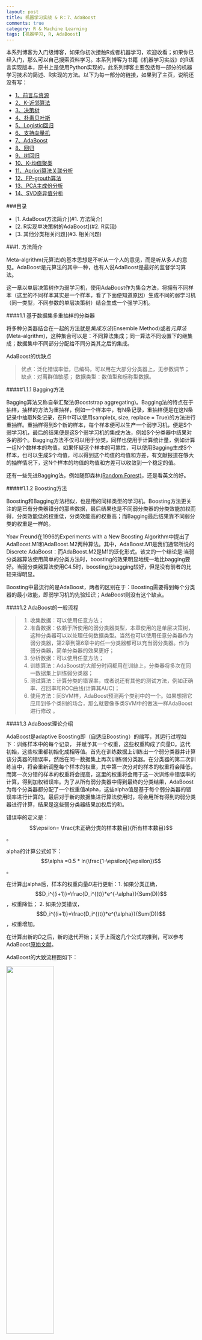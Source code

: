 ```yaml
---
layout: post
title: 机器学习实战 & R：7、AdaBoost
comments: true
category: R & Machine Learning
tags: [机器学习, R, AdaBoost]
---
```


本系列博客为入门级博客，如果你初次接触R或者机器学习，欢迎收看；如果你已经入门，那么可以自己搜索资料学习。本系列博客为书籍《机器学习实战》的R语言实现版本，原书上是使用Python实现的，此系列博客主要包括每一部分的机器学习技术的简述、R实现的方法。以下为每一部分的链接，如果到了主页，说明还没有写：

<!-- more -->
- [1、前言与资源](https:/pureice.github.io/blog/2014/12/17/MLinAction&R1.html)
- [2、K-近邻算法](https:/pureice.github.com)
- [3、决策树](https:/pureice.github.com)
- [4、朴素贝叶斯](https:/pureice.github.com)
- [5、Logistic回归](https:/pureice.github.com)
- [6、支持向量机](https:/pureice.github.com)
- [7、AdaBoost](https:/pureice.github.comblog/2015/1/1/MLinAction&R7.html)
- [8、回归](https:/pureice.github.com)
- [9、树回归](https:/pureice.github.com)
- [10、K-均值聚类](https:/pureice.github.com)
- [11、Apriori算法关联分析](https:/pureice.github.com)
- [12、FP-grouth算法](https:/pureice.github.com)
- [13、PCA主成份分析](https:/pureice.github.com)
- [14、SVD奇异值分析](https:/pureice.github.com)
<!-- more -->

###目录
<!-- MarkdownTOC depth=4 -->
- [1. AdaBoost方法简介](#1. 方法简介)
- [2. R实现单决策树的AdaBoost](#2. R实现)
- [3. 其他分类相关问题](#3. 相关问题)
<!-- /MarkdownTOC -->

<a name="1. 方法简介" />

###1. 方法简介

Meta-algrithm(元算法)的基本思想是不听从一个人的意见，而是听从多人的意见。AdaBoost是元算法的其中一种，也有人说AdaBoost是最好的监督学习算法。

这一章以单层决策树作为弱学习机，使用AdaBoost作为集合方法，将拥有不同样本（这里的不同样本其实是一个样本，看了下面便知道原因）生成不同的弱学习机（同一类型，不同参数的单层决策树）结合生成一个强学习机。

####1.1 基于数据集多重抽样的分类器

将多种分类器结合在一起的方法就是*集成方法*(Ensemble Method)或者*元算法*(Meta-algrithm)，这种集合可以是：不同算法集成；同一算法不同设置下的继集成；数据集中不同部分分配给不同分类其之后的集成。

AdaBoost的优缺点

> 优点：泛化错误率低，已编码，可以用在大部分分类器上，无参数调节；
> 缺点：对离群值敏感；
> 数据类型：数值型和标称型数据。

#####1.1.1 Bagging方法

Bagging算法又称自举汇聚法(Booststrap aggregating)。Bagging法的特点在于抽样，抽样的方法为重抽样，例如一个样本中，有N条记录，重抽样便是在这N条记录中抽取N条记录，在R中可以使用sample(x, size, replace = True)的方法进行重抽样。重抽样得到S个新的样本，每个样本便可以生产一个弱学习机，便是S个弱学习机，最后的结果便是这S个弱学习机的集成方法，例如S个分类器中结果对多的那个。Bagging方法不仅可以用于分类，同样也使用于计算统计量，例如计算一组N个数样本的均值，如果怀疑这个样本的可靠性，可以使用Bagging生成S个样本，也可以生成S个均值，可以得到这个均值的均值和方差，有文献报道在够大的抽样情况下，这N个样本的均值的均值和方差可以收敛到一个稳定的值。

还有一些先进Bagging法，例如随即森林[(Random Forest)](http://en.wikipedia.org/wiki/Random_forest)，还是看英文的好。

#####1.1.2 Boosting方法

Boosting和Bagging方法相似，也是用的同样类型的学习机。Boosting方法更关注的是已有分类器错分的那些数据，最后结果也是不同弱分类器的分类效能加权而得，分类效能低的权重低，分类效能高的权重高；而Bagging最后结果靠不同弱分类的权重是一样的。

Yoav Freund在1996的Experiments with a New Boosting Algorithm中提出了AdaBoost.M1和AdaBoost.M2两种算法。其中，AdaBoost.M1是我们通常所说的Discrete AdaBoost：而AdaBoost.M2是M1的泛化形式。该文的一个结论是:当弱分类器算法使用简单的分类方法时，boosting的效果明显地统一地比bagging要好。当弱分类器算法使用C4.5时，boosting比bagging较好，但是没有前者的比较来得明显。

Boosting中最流行的是AdaBoost，两者的区别在于：Boosting需要得到每个分类器的最小效能，即弱学习机的先验知识；AdaBoost则没有这个缺点。

####1.2 AdaBoost的一般流程

> 1. 收集数据：可以使用任意方法；
> 2. 准备数据：依赖于所使用的弱分类器类型，本章使用的是单层决策树，这种分类器可以以处理任何数据类型。当然也可以使用任意分类器作为弱分类器，第2章到第6章中的任一分类器都可以充当弱分类器。作为 弱分类器，简单分类器的效果更好；
> 3. 分析数据：可以使用任意方法；
> 4. 训练算法：AdaBoost的大部分时间都用在训絲上，分类器将多次在同一数据集上训练弱分类器；
> 5. 测试算法：计算分类的错误率，或者说还有其他的测试方法，例如正确率、召回率和ROC曲线(计算其AUC)；
> 6. 使用方法：同SVM样，AdaBoost预测两个类别中的一个。如果想把它应用到多个类别的场合，那么就要像多类SVM中的做法一样AdaBoost进行修改 。

####1.3 AdaBoost理论介绍

AdaBoost是adaptive Boosting即（自适应Boosting）的缩写，其运行过程如下：训练样本中的每个记录， 并赋予其一个权重，这些权重构成了向量D。迭代初始，这些权重都初始化成相等值。首先在训练数据上训练出一个弱分类器并计算该分类器的错误率，然后在同一数据集上再次训练弱分类器。在分类器的第二次训练当中，将会重新调整每个样本的权重，其中第一次分对的样本的权重将会降低，而第一次分错的样本的权重将会提高，这里的权重将会用于这一次训练中错误率的计算，得到加权错误率。为了从所有弱分类器中得到最终的分类结果，AdaBoost为每个分类器都分配了一个权重值alpha，这些alpha值是基于每个弱分类器的错误率进行计算的。最后对于新的数据集进行算法使用时，将会用所有得到的弱分类器进行计算，结果是这些弱分类器结果加权后的和。

错误率的定义是：$$\epsilon= \frac{未正确分类的样本数目}{所有样本数目}$$。

alpha的计算公式如下：$$\alpha =0.5 * ln(\frac{1-\epsilon}{\epsilon})$$。

在计算出alpha后，样本的权重向量*D*进行更新：1. 如果分类正确，$$D_i^{(i+1)}=\frac{D_i^{(t)}*e^{-\alpha}}{Sum(D)}$$，权重降低；
2. 如果分类错误，$$D_i^{(i+1)}=\frac{D_i^{(t)}*e^{\alpha}}{Sum(D)}$$，权重增加。

在计算出新的*D*之后，新的迭代开始；关于上面这几个公式的推到，可以参考AdaBoost[原始文献](http://link.springer.com/chapter/10.1007/3-540-59119-2_166)。

AdaBoost的大致流程图如下：

<img src="http://pureice.github.com/images/ML/7-1.JPG" height="50%" width="50%">

<a name="2. R实现" />

###2. R实现单决策树的AdaBoost

具体的每个函数的意义见原文，与原文完全相同，只是使用R并根据R的一些数据函数特点进行了修改。

####2.1 单层决策树

首先生成数据：

    loadSimpData <- function(){
    datMat <- matrix(data=c(1,2,1.3,1,2,2.1,1.1,1,1,1),nrow=5,ncol=2)
    classLables <- matrix(data=c(1,1,-1,-1,1),nrow=1,ncol=5)
    return(list(data1=datMat,data2=classLables))#注意R中返回多个值时的方法
    }
    datMat=loadSimpData()[[1]]#注意R中调用list中具体元素的方法，两个[]
    classLables=loadSimpData()[[2]]

这个函数生产两个数据，一个是datMat：所有feature的数据；一个是classlables：数据对应的分类标签。

决策树的具体内容见第三章：第三章用的ID3方法，决策树生产的方法还有CART和C4.5方法。接下来构建单层决策树，单层决策树是指只通过一个feature的进行判断分类，当然这是一个很不严谨的分类方法，但是也是一个很好理解、很容易解释的弱学习机。单层决策树的code如下

	stumpClassify <- function(dataMatrix,dimen,threshVal,threshIneq){
	  dimen=as.numeric(dimen)  #加上这3个数据转化，是为了蛋疼的R数据结构
	  threshVal=as.numeric(threshVal)
	  threshIneq=as.character(threshIneq)
	  retArray <- matrix(data=1,nrow=dim(dataMatrix)[1],ncol=1)#开始假设所有的都分对了
	  if (threshIneq == 'lt'){
	    retArray[dataMatrix[,dimen] <= threshVal] <- -1 #retArray[这里面的返回值是F和T]，如果是小于为假，那么小于阈值的为假
	  }else{
	    retArray[dataMatrix[,dimen] > threshVal] <- -1 #如果是大于，那么大于阈值为假
	  }
	  return(retArray)#返回此次阈值测试的结果
	}

	buildStump <- function(dataArr,classLabels,D){
	  dataMatrix=as.matrix(dataArr);labelMat=t(as.matrix(classLables))
	  m=dim(dataMatrix)[1] #行数
	  n=dim(dataMatrix)[2] #列数
	  numSteps=10.0 #步数
	  bestStump=list() #Python中使用的是字典，我们这里使用list
	  bestClasEst=matrix(data=0,nrow=m,ncol=1) #最好的分类结果
	  minError=Inf #inf是不行的，Python里面可以，但是R里面只有Inf才可以，注意大小写
	  for (i in seq(1,n)){#按照有变量个数进行测试，这里数据只有两个
	    rangMin=min(dataMatrix[,i]);rangMax=max(dataMatrix[,i]) #测试阈值的最大与最小
	    stepSize=(rangMax-rangMin)/numSteps
	    for (j in seq(-1,as.integer(numSteps)+1)){#这里的步长选择了-1到11，阈值在最大最小之外，是可以的。
	      for (inequal in c("lt","gt")){#这里面的lt表示小于，gt表示大于，大于小于的意思就是决策树里面的左拐还是右拐
	        threshVal=rangMin + j*stepSize
	        predictedVals <- stumpClassify(dataMatrix,i,threshVal,inequal)
	        errArr <- matrix(data=1,nrow=m,ncol=1)
	        errArr[predictedVals == labelMat]=0
	        weightedArr <- sum(t(D)*errArr)#这个地方和Python中不一样，Python中直接求和了，R中没有，需要加一个
	        if (weightedArr < minError){
	          minError = weightedArr
	          bestClasEst = predictedVals #原来Python中用的copy函数，这是因为Python中拷贝的问题，R中没有这个问题
	          bestStump$dim = i
	          bestStump$thresh = threshVal
	          bestStump$ineq = inequal
	        }
	      }
	    }
	  }
	  return(list(bestStump,minError,bestClasEst))
	}

单层决策树的实现共有两个函数完成，第一个函数通过阈值比较把数据进行分类，返回相应的结论：例如以第dimen个变量的阈值threshVal，如果ineq为lt，即little than（gt表示greater than），那边表示的是这个feature的值如果小于阈值，那么返回结果为否；第二个事变例函数，便利所有feature中的所有值，选择出最好的单层决策树，让error最小。测试这两个函数

	#若分类器结果测试
	sampleNum = dim(datMat)[1]
	D=matrix(data=1/sampleNum,nrow=1,ncol=sampleNum) #这个和原文有点出入
	result=buildStump(datMat,classLables,D)

	> result
	[[1]]  
	[[1]]$dim #选择哪一个feature
	[1] 1

	[[1]]$thresh #这个feature的阈值
	[1] 1.3

	[[1]]$ineq #表示小于这个阈值为负
	[1] "lt"


	[[2]] 
	[1] 0.2 #平均误差，总误差除以样本个数，例如这5个分类中只有一个发生		  #错误，那么就是说总误差为1，1/5=0.2

	[[3]]   #表示分类的结果
	     [,1]
	[1,]   -1 #只有这个是错误的剩下的都是对的
	[2,]    1
	[3,]   -1
	[4,]   -1
	[5,]    1

	#结果检查：clear！

####2.2 AdaBoost实现

接下来实现AdaBoost，其伪代码如下：

	对每次迭代：
		利用buildStump()函数找到最佳的单层决策树
		将最佳单层决策树加入到单层决策树数组
		计算alpha
		计算新的权重向量D
		更新累计类别估计值
		如果错误率等于0.0,则退出循环

其R代码如下：

	adaBoostTrainDS <- function(dataArr,classLables,numIt=40){
	  dataArr=as.matrix(dataArr)
	  classLables=as.matrix(classLables)
	  weakClassArr=list() #Python中用字典，我们依然用list
	  m=dim(dataArr)[1]
	  D=matrix(data=1/m,nrow=1,ncol=5)
	  aggClassEst=matrix(data=0,nrow=m,ncol=1)
	  for (i in seq(1,numIt)){
	    result=buildStump(datMat,classLables,D)#这个就是R里面比Python笨的地方
	    bestStump=result[[1]]
	    error=result[[2]]
	    classEst=result[[3]]
	    alpha=0.5*log((1.0-error)/max(error,1e-16))
	    bestStump$alpha=alpha#在这里面R与Python的不同，觉得要简单点，Python的[]用的是append 
	    expon=-1*alpha*classLables*t(classEst)#这个地方是R简单点的地方，R中要求两个相乘的vector方向一致，multipy是一对一的相乘
	    D=D*exp(expon)#这个地方到底是谁乘以谁有点烦躁
	    D=D/sum(D)
	    aggClassEst = aggClassEst + alpha*classEst
	    aggErrors = matrix(data=1,nrow=1,ncol=5)
	    aggErrors[sign(aggClassEst) == t(classLables)] = 0
	    errorRate=sum(aggErrors)/m
	    #result$errorRate=errorRate
	    weakClassArr[[paste0(i,"thclassfier")]]=bestStump#蛋疼的R数据结构啊啊啊啊
	    if (errorRate <= 0){
	      break
	    }
	  }
	  return(weakClassArr)
	}

测试Code：

	result2=adaBoostTrainDS(datMat,classLables)
	> result2
	$`1thclassfier`  #第一个分类器
	$`1thclassfier`$dim
	[1] 1

	$`1thclassfier`$thresh
	[1] 1.3

	$`1thclassfier`$ineq
	[1] "lt"

	$`1thclassfier`$alpha
	[1] 0.6931472


	$`2thclassfier`
	$`2thclassfier`$dim
	[1] 2

	$`2thclassfier`$thresh
	[1] 1

	$`2thclassfier`$ineq
	[1] "lt"

	$`2thclassfier`$alpha
	[1] 0.9729551


	$`3thclassfier`
	$`3thclassfier`$dim
	[1] 1

	$`3thclassfier`$thresh
	[1] 0.9

	$`3thclassfier`$ineq
	[1] "lt"

	$`3thclassfier`$alpha
	[1] 0.8958797

	#检验结果：clear！

结果显示，共生成了3个弱分类器，他们的结合为一个强学习机，错误率为0。

####2.3 测试算法

虽然生成了强学习机，并且训练的错误率为0，但是还需要使用测试一下其效果。

	adaClassify <- function(datToClass,classifierArr){
	  dataMatrix=datToClass
	  m=dim(dataMatrix)[1]
	  aggClassEst=matrix(data=0,nrow=m,ncol=1)
	  for (i in seq(length(classifierArr))){
	    classEst=stumpClassify(dataMatrix,classifierArr[[i]]["dim"],classifierArr[[i]]["thresh"],classifierArr[[i]]["ineq"])
	    aggClassEst=aggClassEst+as.numeric(classifierArr[[i]]["alpha"])*classEst
	  }
	  return(sign(aggClassEst))
	}
	

测试结果为：

	datToClass=matrix(data=c(5,0,5,0),nrow=2,ncol=2) #蛋疼的数据结构，注意一行是一个数据
	result3=adaClassify(datToClass,result2)

	> result3
	     [,1]
	[1,]    1
	[2,]   -1

	#结果检查：clear！

结果显示成功的将(5,5)，(0,0)两个数据进行了分类

<a name="3. 相关问题" />

###3. 其他分类相关问题

####3.1 过拟合问题

<img src="http://pureice.github.com/images/ML/7-2.JPG" height="50%" width="50%">

观察表中的测试错误率一栏，就会发现测试错误率在达到了一个最小值之后又开始上升了。这类现象称之为过拟合（overfitting, 也称为过学习）。有文献声称，对于表现好的数据集，AdaBoost的测试错误率就会达到一个稳定值，并不会随着分类器的增多而上升。或许在本例子中的数据集也称不上“表现好”。该数据集一开始有30%的缺失值，对于Logistic回归而言，这些缺失值的假设就是有效的，而对于决策树却可能并不合适。 

很多人都认为 ，AdaBoost和SVM是监督机器学习中最强大的两种方法。实际上， 这两者之间拥有不少相似之处。我们可以把弱分类器想象成SVM中的一个核函数，也可以按照最大化某个最小间隔的方式重写AdaBoost。而它们的不同在于其所定义的间隔计算方式有所不同，因此导致的结果也不同。特别是在高维空间下，这两者之间的差异就会更加明显。

####3.2 其他度量方式

除了本章使用的最简单的错误率，还有一些其他度量方式，如正确率和召回率，以下面的混淆矩阵为例

<img src="http://pureice.github.com/images/ML/7-3.JPG" height="50%" width="50%">

其中正确率(Precision)为TP/(TP+FP)，表示预测为正确中真的是正确的比例，召回率(Recall)为TP/(TP+FN)，表示所有真的是正确中有多少被预测为正确了。

对于分类问题还有一个很General的图，[ROC曲线](http://baike.baidu.com/view/42249.htm)图，如下图，

<img src="http://pureice.github.com/images/ML/7-4.JPG" height="50%" width="50%">

其中横坐标为假阳率=FP/(FP+TN)，纵坐标的真阳率=TP/(TP+FN)，一个好的分类方法如上图棕红色线。量化评价ROC曲线的方法是计算曲线下面积(Area Under the Curve, AUC)，完美的分类器AUC=1，完全随机分类的ROC曲线的AUC=0.5。

由于R和Python画图的方法不太一样，所以这里不重复ROC曲线和AUC计算的函数，有很多[网络资源](http://blog.sina.com.cn/s/blog_9b332cf401012qht.html)和R的包：[pROC](http://cran.r-project.org/web/packages/pROC/)等。

####3.3 非均衡分类问题与代价函数

我们还必须讨论一个问题，平常状态下我们都假设所有类别的分类代价是一样的 。例如我们构建了一个用于检测患疝病的马匹是否存活的系统在，通过构建了分类器，假如某人给我们牵来一匹马，他希望我们能预测这匹马能否生存，如果我们说马会死，那么他们就可能会对马实施安乐死，而不是通过给马喂药来延缓其不可避免的死亡过程。对于预测应该死亡，我们预测的是不死亡，代价是一些马药，而对于预测不应该死亡却预测的是死亡，代价则是一匹昂贵的马，马药和马这两个代价明显是不一样的，也就是所谓的非均衡分类问题。

我们有一些其他可以用于处理非均匀分类代价问题的方法，其中的一种称为代价敏感的学习(cost-sensitiveleaming)。在分类算法中，我们有很多方法可以用来引入代价信息。在AdaBoost中，可以基于代价函数来调整错误权重向量D。在朴素贝叶斯中，可以选择具有最小期望代价而不是最大概率的类别作为最后的结果。在SVM中，可以在代价函数中对于不同的类别选择不同的参数。上述做法就会给较小类更多的权重，即在训练时，小类当中只允许更少的错误。

针对非均衡问题调节分类器的方法，除了上面的新的评价方法，还有的是对分类器的训练数据进行改造。这可以通过欠抽样(undersampling)或者过抽样(oversampling)来实现。过抽样意味着复制样例，而欠抽样意味着删除样例。不管采用哪种方式，数据都会从原始形式改造为新形式。抽样过程则可以通过随机方式或者某个预定方式来实现。

第7章的Code[下载地址](https://github.com/pureice/pureice.github.com/tree/master/code/ML%26R) and the [Englishe edition](https://github.com/pureice/pureice.github.com/tree/master/code/ML%26R).

如需转载，请著名作者Robin Li以及[Pureice.github.com](http:/pureice.github.cim)，谢谢你的配合~